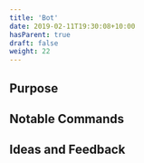 ```yaml
---
title: 'Bot'
date: 2019-02-11T19:30:08+10:00
hasParent: true
draft: false
weight: 22
---
```


## Purpose

## Notable Commands

## Ideas and Feedback